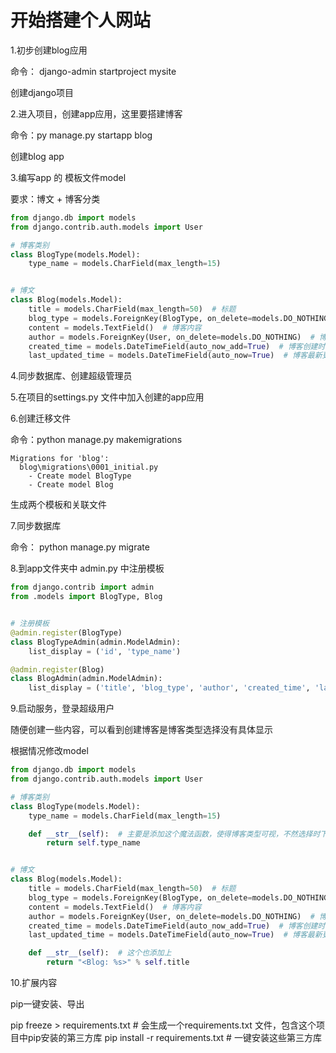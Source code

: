 # 开始搭建个人网站

1.初步创建blog应用

命令： django-admin startproject mysite

创建django项目

2.进入项目，创建app应用，这里要搭建博客

命令：py manage.py startapp blog

创建blog app

3.编写app 的 模板文件model

要求：博文 + 博客分类

```python
from django.db import models
from django.contrib.auth.models import User

# 博客类别
class BlogType(models.Model):
    type_name = models.CharField(max_length=15)


# 博文
class Blog(models.Model):
    title = models.CharField(max_length=50)  # 标题
    blog_type = models.ForeignKey(BlogType, on_delete=models.DO_NOTHING)  # 博客类别，接入外键
    content = models.TextField()  # 博客内容
    author = models.ForeignKey(User, on_delete=models.DO_NOTHING)  # 博客作者，接入django自带的外键
    created_time = models.DateTimeField(auto_now_add=True)  # 博客创建时间
    last_updated_time = models.DateTimeField(auto_now=True)  # 博客最新更新时间
```

4.同步数据库、创建超级管理员

5.在项目的settings.py 文件中加入创建的app应用

6.创建迁移文件

命令：python manage.py makemigrations
```
Migrations for 'blog':
  blog\migrations\0001_initial.py
    - Create model BlogType
    - Create model Blog
```
生成两个模板和关联文件

7.同步数据库

命令： python manage.py migrate

8.到app文件夹中 admin.py 中注册模板

```python
from django.contrib import admin
from .models import BlogType, Blog


# 注册模板
@admin.register(BlogType)
class BlogTypeAdmin(admin.ModelAdmin):
    list_display = ('id', 'type_name')

@admin.register(Blog)
class BlogAdmin(admin.ModelAdmin):
    list_display = ('title', 'blog_type', 'author', 'created_time', 'last_updated_time')
```

9.启动服务，登录超级用户

随便创建一些内容，可以看到创建博客是博客类型选择没有具体显示

根据情况修改model
```python
from django.db import models
from django.contrib.auth.models import User

# 博客类别
class BlogType(models.Model):
    type_name = models.CharField(max_length=15)

    def __str__(self):  # 主要是添加这个魔法函数，使得博客类型可视，不然选择时下拉都是什么object1之类的
        return self.type_name


# 博文
class Blog(models.Model):
    title = models.CharField(max_length=50)  # 标题
    blog_type = models.ForeignKey(BlogType, on_delete=models.DO_NOTHING)  # 博客类别，接入外键
    content = models.TextField()  # 博客内容
    author = models.ForeignKey(User, on_delete=models.DO_NOTHING)  # 博客作者，接入django自带的外键
    created_time = models.DateTimeField(auto_now_add=True)  # 博客创建时间
    last_updated_time = models.DateTimeField(auto_now=True)  # 博客最新更新时间

    def __str__(self):  # 这个也添加上
        return "<Blog: %s>" % self.title
```

10.扩展内容

pip一键安装、导出

pip freeze > requirements.txt  # 会生成一个requirements.txt 文件，包含这个项目中pip安装的第三方库
pip install -r requirements.txt  # 一键安装这些第三方库